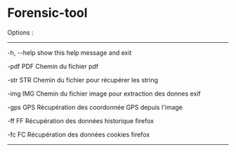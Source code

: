 # Forensic-tool

Options :
____________________________________________

  -h, --help  show this help message and exit

  -pdf PDF    Chemin du fichier pdf

  -str STR    Chemin du fichier pour récupérer les string

  -img IMG    Chemin du fichier image pour extraction des donnes exif

  -gps GPS    Récupération des coordonnée GPS depuis l'image

  -ff FF      Récupération des données historique firefox
  
  -fc FC      Récupération des données cookies firefox

____________________________________________


